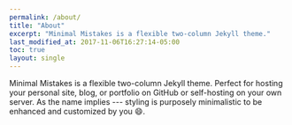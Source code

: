 ```yaml
---
permalink: /about/
title: "About"
excerpt: "Minimal Mistakes is a flexible two-column Jekyll theme."
last_modified_at: 2017-11-06T16:27:14-05:00
toc: true
layout: single
---
```


Minimal Mistakes is a flexible two-column Jekyll theme. Perfect for hosting your personal site, blog, or portfolio on GitHub or self-hosting on your own server. As the name implies --- styling is purposely minimalistic to be enhanced and customized by you :smile:.

